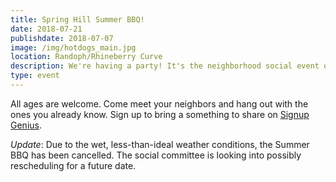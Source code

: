 ```yaml
---
title: Spring Hill Summer BBQ!
date: 2018-07-21
publishdate: 2018-07-07
image: /img/hotdogs_main.jpg
location: Randoph/Rhineberry Curve
description: We're having a party! It's the neighborhood social event of the summer!
type: event
---
```

All ages are welcome. Come meet your neighbors and hang out with the ones you already know. Sign up to bring a something to share on [Signup Genius](https://www.signupgenius.com/go/30e0849a4a62fa3fc1-spring).

*Update*: Due to the wet, less-than-ideal weather conditions, the Summer BBQ has been cancelled. The social committee is looking into possibly rescheduling for a future date.
